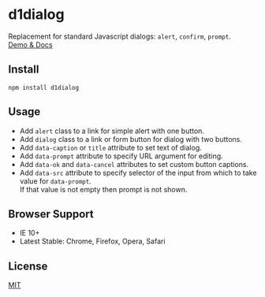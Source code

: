 # d1dialog

Replacement for standard Javascript dialogs: ``alert``, ``confirm``, ``prompt``.  
[Demo & Docs](http://vadimkor.ru/projects/d1#dialog)

## Install

```
npm install d1dialog
```

## Usage

* Add ``alert`` class to a link for simple alert with one button.
* Add ``dialog`` class to a link or form button for dialog with two buttons.
* Add ``data-caption`` or ``title`` attribute to set text of dialog.
* Add ``data-prompt`` attribute to specify URL argument for editing.
* Add ``data-ok`` and ``data-cancel`` attributes to set custom button captions.
* Add ``data-src`` attribute to specify selector of the input from which to take value for ``data-prompt``.
	<br>If that value is not empty then prompt is not shown.

## Browser Support

* IE 10+
* Latest Stable: Chrome, Firefox, Opera, Safari

## License

[MIT](./LICENSE)
